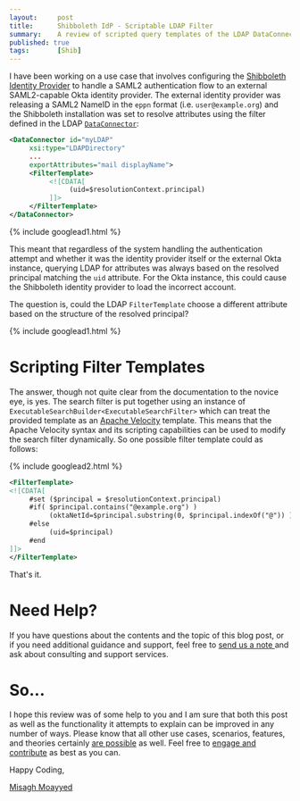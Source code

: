 ```yaml
---
layout:     post
title:      Shibboleth IdP - Scriptable LDAP Filter
summary:    A review of scripted query templates of the LDAP DataConnector in the Shibboleth Identity Provider to build LDAP queries dynamically.
published: true
tags:       [Shib]
---
```


I have been working on a use case that involves configuring the [Shibboleth Identity Provider](https://wiki.shibboleth.net/confluence/display/IDP4/Home) to handle a SAML2 authentication flow to an external SAML2-capable Okta identity provider. The external identity provider was releasing a SAML2 NameID in the `eppn` format (i.e. `user@example.org`) and the Shibboleth installation was set to resolve attributes using the filter defined in the LDAP [`DataConnector`](https://wiki.shibboleth.net/confluence/display/IDP4/LDAPConnector):

```xml
<DataConnector id="myLDAP" 
     xsi:type="LDAPDirectory"
     ...
     exportAttributes="mail displayName">
     <FilterTemplate>
          <![CDATA[
               (uid=$resolutionContext.principal)
          ]]>
     </FilterTemplate>
</DataConnector>
```

{% include googlead1.html  %}

This meant that regardless of the system handling the authentication attempt and whether it was the identity provider itself or the external Okta instance, querying LDAP for attributes was always based on the resolved principal matching the `uid` attribute. For the Okta instance, this could cause the Shibboleth identity provider to load the incorrect account. 

The question is, could the LDAP `FilterTemplate` choose a different attribute based on the structure of the resolved principal? 

{% include googlead1.html  %}

# Scripting Filter Templates

The answer, though not quite clear from the documentation to the novice eye, is yes. The search filter is put together using an instance of `ExecutableSearchBuilder<ExecutableSearchFilter>` which can treat the provided template as an [Apache Velocity](https://velocity.apache.org/) template. This means that the Apache Velocity syntax and its scripting capabilities can be used to modify the search filter dynamically. So one possible filter template could as follows:

{% include googlead2.html  %}

```xml
<FilterTemplate>
<![CDATA[
     #set ($principal = $resolutionContext.principal)
     #if( $principal.contains("@example.org") )
          (oktaNetId=$principal.substring(0, $principal.indexOf("@")) )
     #else
          (uid=$principal)
     #end
]]>
</FilterTemplate>
```

That's it. 


# Need Help?

If you have questions about the contents and the topic of this blog post, or if you need additional guidance and support, feel free to [send us a note ](/#contact-section-header) and ask about consulting and support services.

# So...

I hope this review was of some help to you and I am sure that both this post as well as the functionality it attempts to explain can be improved in any number of ways. Please know that all other use cases, scenarios, features, and theories certainly [are possible](https://apereo.github.io/2017/02/18/onthe-theoryof-possibility/) as well. Feel free to [engage and contribute](https://apereo.github.io/cas/developer/Contributor-Guidelines.html) as best as you can.

Happy Coding,

[Misagh Moayyed](https://fawnoos.com)